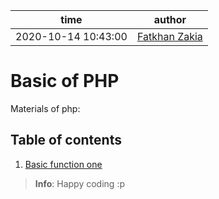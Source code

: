 | time                | author                                           |
| ------------------- | ------------------------------------------------ |
| 2020-10-14 10:43:00 | [Fatkhan Zakia](https://github.com/FatkhanZakia) |


# Basic of PHP

Materials of php:

## Table of contents

1. [Basic function one](https://github.com/FatkhanZakia/basic-of-php/blob/main/01-basicfunctionone/01-basicfunctionone.md)

> **Info**:
> Happy coding :p
